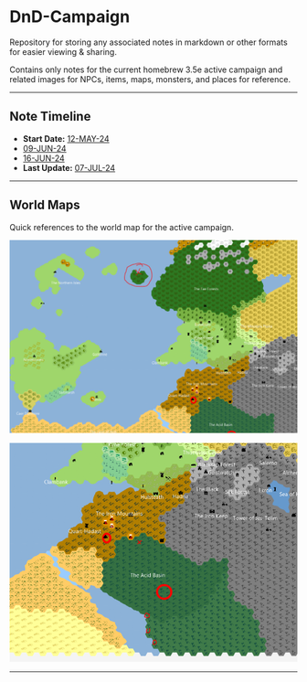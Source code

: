 # DnD-Campaign
Repository for storing any associated notes in markdown or other formats for easier viewing & sharing. <br>

Contains only notes for the current homebrew 3.5e active campaign and related images for NPCs, items, maps,
monsters, and places for reference.

--------------------------

## Note Timeline
- **Start Date:** [12-MAY-24](DnD%20Notebook/Session%20Notes/12-MAY-24.md) <br>
- [09-JUN-24](DnD%20Notebook/Session%20Notes/09-JUN-24.md) <br>
- [16-JUN-24](DnD%20Notebook/Session%20Notes/16-JUN-24.md) <br>
- **Last Update:** [07-JUL-24](DnD%20Notebook/Session%20Notes/07-JUL-24.md) <br>

-------------------------

## World Maps
Quick references to the world map for the active campaign.

![](Images/Maps/Overworld_Map_0.png) <br>

![](Images/Maps/Overworld_Map_1.png) <br>

------------------------